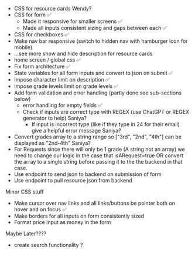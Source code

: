 - CSS for resource cards Wendy?
- CSS for form ✅
  - Made it responsive for smaller screens ✅
  - Made all inputs consistent sizing and gaps between each ✅
- CSS for checkboxes ✅
- Make nav bar responsive (switch to hidden nav with hamburger icon for mobile)
- ...see more show and hide description for resource cards
- home screen / global css ✅
- Fix form architecture ✅
- State variables for all form inputs and convert to json on submit ✅
- Impose character limit on description ✅
- Impose grade levels limit on grade levels ✅
- Add form validation and error handling (partly done see sub-sections below)
  - error handling for empty fields ✅
  - Check if inputs are correct type with REGEX (use ChatGPT or REGEX generator to help) Saniya?
    - If input is incorrect type (like if they type in 24 for their email) give a helpful error message Saniya?
- Convert grades array to a string range so ["3rd", "2nd", "4th"] can be displayed as "2nd-4th" Saniya?
- For Requests since there will only be 1 grade (A string not an array) we need to change our logic in the case that isARequest=true OR convert the array to a single string before passing it to the the backend in that case.
- Use endpoint to send json to backend on submission of form
- Use endpoint to pull resource json from backend

Minor CSS stuff

- Make cursor over nav links and all links/buttons be pointer both on hover and on focus ✅
- Make borders for all inputs on form consistently sized
- Format price input as money in the form

Maybe Later????

- create search functionality ?
